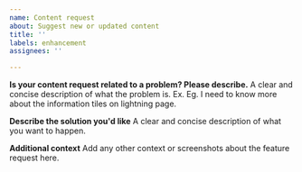 ```yaml
---
name: Content request
about: Suggest new or updated content
title: ''
labels: enhancement
assignees: ''

---
```


**Is your content request related to a problem? Please describe.**
A clear and concise description of what the problem is. Ex. Eg. I need to know more about the information tiles on lightning page.

**Describe the solution you'd like**
A clear and concise description of what you want to happen.

**Additional context**
Add any other context or screenshots about the feature request here.
